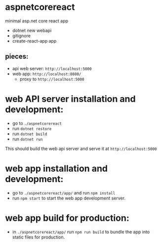 # aspnetcorereact
minimal asp.net core react app

* dotnet new webapi
* gitignore
* create-react-app app

## pieces:

* api web server: `http://localhost:5000`
* web app: `http://localhost:8080/`
    * proxy to `http://localhost:5000`

# web API server installation and development:

* go to `./aspnetcorereact`
* run `dotnet restore`
* run `dotnet build`
* run `dotnet run`

This should build the web api server and serve it at `http://localhost:5000`

# web app installation and development:

* go to `./aspnetcorereact/app/` and run `npm install`
* run `npm start` to start the web app development server.

# web app build for production:

* in `./aspnetcorereact/app/` run `npm run build` to bundle the app into static files for production.

